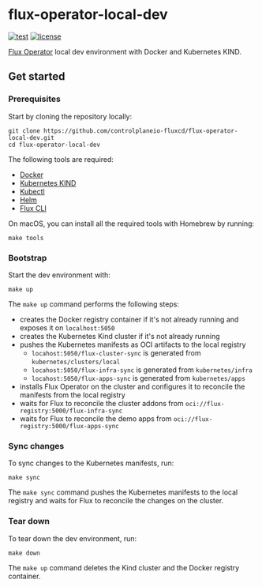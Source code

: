 # flux-operator-local-dev

[![test](https://github.com/controlplaneio-fluxcd/flux-operator-local-dev/actions/workflows/test.yaml/badge.svg)](https://github.com/controlplaneio-fluxcd/flux-operator-local-dev/actions/workflows/test.yaml)
[![license](https://img.shields.io/github/license/controlplaneio-fluxcd/flux-operator-local-dev.svg)](https://github.com/controlplaneio-fluxcd/flux-operator-local-dev/blob/main/LICENSE)

[Flux Operator](https://github.com/controlplaneio-fluxcd/flux-operator)
local dev environment with Docker and Kubernetes KIND.

## Get started

### Prerequisites

Start by cloning the repository locally:

```shell
git clone https://github.com/controlplaneio-fluxcd/flux-operator-local-dev.git
cd flux-operator-local-dev
```

The following tools are required:

- [Docker](https://docs.docker.com/get-docker/)
- [Kubernetes KIND](https://kind.sigs.k8s.io/docs/user/quick-start/)
- [Kubectl](https://kubernetes.io/docs/tasks/tools/install-kubectl/)
- [Helm](https://helm.sh/docs/intro/install/)
- [Flux CLI](https://fluxcd.io/docs/installation/)

On macOS, you can install all the required tools with Homebrew by running:

```shell
make tools
```

### Bootstrap

Start the dev environment with:

```shell
make up
```

The `make up` command performs the following steps:
- creates the Docker registry container if it's not already running and exposes it on `localhost:5050`
- creates the Kubernetes Kind cluster if it's not already running
- pushes the Kubernetes manifests as OCI artifacts to the local registry
    - `locahost:5050/flux-cluster-sync` is generated from `kubernetes/clusters/local`
    - `locahost:5050/flux-infra-sync` is generated from `kubernetes/infra`
    - `locahost:5050/flux-apps-sync` is generated from `kubernetes/apps`
- installs Flux Operator on the cluster and configures it to reconcile the manifests from the local registry
- waits for Flux to reconcile the cluster addons from `oci://flux-registry:5000/flux-infra-sync`
- waits for Flux to reconcile the demo apps from `oci://flux-registry:5000/flux-apps-sync`

### Sync changes

To sync changes to the Kubernetes manifests, run:

```shell
make sync
```

The `make sync` command pushes the Kubernetes manifests to the local registry
and waits for Flux to reconcile the changes on the cluster.

### Tear down

To tear down the dev environment, run:

```shell
make down
```

The `make up` command deletes the Kind cluster and the Docker registry container.
